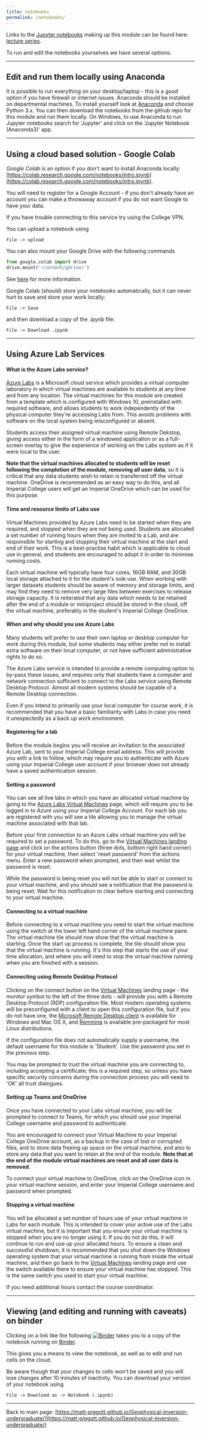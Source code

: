 ```yaml
---
title: notebooks
permalink: /notebooks/
---
```


Links to the [Jupyter notebooks](http://jupyter.org/) making up this module can be found here:
[lecture series](http://matt-piggott.github.io/Geophysical-inversion-undergraduate/lecture_series/).

To run and edit the notebooks yourselves we have several options:

---

## Edit and run them locally using Anaconda
It is possible to run everything on your desktop/laptop - this is a good option if you have firewall or internet issues. Anaconda should be installed on departmental machines. To install yourself look at [Anaconda](https://www.anaconda.com/download/) and choose Python 3.x. You can then download the notebooks from the github repo for this module and run them locally.  On Windows, to use Anaconda to run Jupyter notebooks search for 'Jupyter' and click on the 'Jupyter Notebook (Anaconda3)' app.

---

## Using a cloud based solution - Google Colab

*Google Colab* is an option if you don't want to install Anaconda locally: [https://colab.research.google.com/notebooks/intro.ipynb](https://colab.research.google.com/notebooks/intro.ipynb).

You will need to register for a Google Account - if you don't already have an account you can make a throwaway account if you do not want Google to have your data.

If you have trouble connecting to this service try using the College VPN.

You can upload a notebook using

`File -> upload`

You can also mount your Google Drive with the following commands
```python
from google.colab import drive
drive.mount('/content/gdrive/')
```
See [here](https://www.marktechpost.com/2019/06/07/how-to-connect-google-colab-with-google-drive/) for more information.


Google Colab (should) store your notebooks automatically, but it can never hurt to save and store your work locally:

`File -> Save`

and then download a copy of the .ipynb file:

`File -> Download .ipynb`

---

## Using Azure Lab Services

#### What is the Azure Labs service?

[Azure Labs](https://labs.azure.com/) is a Microsoft cloud service which provides a virtual computer laboratory in which virtual machines are available to students at any time and from any location. The virtual machines for this module are created from a template which is configured with Windows 10, preinstalled with required software, and allows students to work independently of the physical computer they're accessing Labs from. This avoids problems with software on the local system being misconfigured or absent.

Students access their assigned virtual machine using Remote Dekstop, giving access either in the form of a windowed application or as a full-screen overlay to give the experience of working on the Labs system as if it were local to the user.

**Note that the virtual machines allocated to students will be reset following the completion of the module, removing all user data**, so it is critical that any data students wish to retain is transferred off the virtual machine. OneDrive is recommended as an easy way to do this, and all Imperial College users will get an Imperial OneDrive which can be used for this purpose.

#### Time and resource limits of Labs use

Virtual Machines provided by Azure Labs need to be started when they are required, and stopped when they are not being used. Students are allocated a set number of running hours when they are invited to a Lab, and are responsible for starting and stopping their virtual machine at the start and end of their work. This is a best-practise habit which is applicable to cloud use in general, and students are encouraged to adopt it in order to minimise running costs.

Each virtual machine will typically have four cores, 16GB RAM, and 30GB local storage attached to it for the student's sole use. When working with larger datasets students should be aware of memory and storage limits, and may find they need to remove very large files between exercises to release storage capacity. It is reiterated that any data which needs to be retained after the end of a module or miniproject should be stored in the cloud, off the virtual machine, preferably in the student's Imperial College OneDrive.

#### When and why should you use Azure Labs

Many students will prefer to use their own laptop or desktop computer for work during this module, but some students may either prefer not to install extra software on their local computer, or not have sufficient administrative rights to do so.

The Azure Labs service is intended to provide a remote computing option to by-pass these issues, and requires only that students have a computer and network connection sufficient to connect to the Labs service using Remote Desktop Protocol. Almost all modern systems should be capable of a Remote Desktop connection.

Even if you intend to primarily use your local computer for course work, it is recommended that you have a basic familiarity with Labs in case you need it unexpectedly as a back up work environment.

#### Registering for a lab

Before the module begins you will receive an invitation to the associated Azure Lab, sent to your Imperial College email address. This will provide you with a link to follow, which may require you to authenticate with Azure using your Imperial College user account if your browser does not already have a saved authentication session.

#### Setting a password

You can see all live labs in which you have an allocated virtual machine by going to the [Azure Labs Virtual Machines](https://labs.azure.com/virtualmachines/) page, which will require you to be logged in to Azure using your Imperial College Account. For each lab you are registered with you will see a tile allowing you to manage the virtual machine associated with that lab.

Before your first connection to an Azure Labs virtual machine you will be required to set a password. To do this, go to the [Virtual Machines landing page](https://labs.azure.com/virtualmachines/) and click on the actions button (three dots, bottom right hand corner) for your virtual machine, then select 'reset password' from the actions menu. Enter a new password when prompted, and then wait whilst the password is reset.

While the password is being reset you will not be able to start or connect to your virtual machine, and you should see a notification that the password is being reset. Wait for this notification to clear before starting and connecting to your virtual machine.

#### Connecting to a virtual machine

Before connecting to a virtual machine you need to start the virtual machine using the switch at the lower left hand corner of the virtual machine pane.
The virtual machine tile should now show that the virtual machine is starting.
Once the start up process is complete, the tile should show you that the virtual machine is running.
It's this step that starts the use of your time allocation, and where you will need to stop the virtual machine running when you are finished with a session.

#### Connecting using Remote Desktop Protocol

Clicking on the connect button on the [Virtual Machines](https://labs.azure.com/virtualmachines/) landing page - the monitor symbol to the left of the three dots -
will provide you with a Remote Desktop Protocol (RDP) configuration file. Most modern operating systems will be preconfigured with a client to open this configuration file, but if you do not have one, the [Microsoft Remote Desktop client](https://docs.microsoft.com/en-us/windows-server/remote/remote-desktop-services/clients/remote-desktop-clients) is available for Windows and Mac OS X, and [Remmina](https://remmina.org/how-to-install-remmina/) is available pre-packaged for most Linux distributions.

If the configuration file does not automatically supply a username, the default username for this module is  'Student'.  Use the password you set in the previous step.

You may be prompted to trust the virtual machine you are connecting to, including accepting a certificate; this is a required step, so unless you have specific security concerns during the connection process you will need to 'OK' all trust dialogues.

#### Setting up Teams and OneDrive

Once you have connected to your Labs virtual machine, you will be prompted to connect to Teams, for which you should use your Imperial College username and password to authenticate.

You are encouraged to connect your Virtual Machine to your Imperial College OneDrive account, as a backup in the case of lost or corrupted files, and to store data freeing up space on the virtual machine, and also to store any data that you want to retain at the end of the module. **Note that at the end of the module virtual machines are reset and all user data is removed**.

To connect your virtual machine to OneDrive, click on the OneDrive icon in your virtual machine session, and enter your Imperial College username and password when prompted.

#### Stopping a virtual machine

You will be allocated a set number of hours use of your virtual machine in Labs for each module. This is intended to cover your active use of the Labs virtual machine, but it is important that you ensure your virtual machine is stopped when you are no longer using it. If you do not do this, it will continue to run and use up your allocated hours. To ensure a clean and successful shutdown, it is recommended that you shut down the Windows operating system that your virtual machine is running from inside the virtual machine, and then go back to the [Virtual Machines](https://labs.azure.com/virtualmachines/) landing page and use the switch available there to ensure your virtual machine has stopped. This is the same switch you used to start your virtual machine.

If you need additional hours contact the course coordinator.



---

## Viewing (and editing and running with caveats) on binder

Clicking on a link like the following
[![Binder](https://mybinder.org/badge_logo.svg)](https://mybinder.org/v2/gh/matt-piggott/Geophysical-inversion-undergraduate/HEAD?filepath=lectures%2FL1%2FL1.ipynb)
takes you to a copy of the notebook running on [Binder](https://mybinder.org/).

This gives you a means to view the notebook, as well as to edit and run cells on the cloud.

Be aware though that your changes to cells won't be saved and you will lose changes after 10 minutes of inactivity.  You can download your version of your notebook using

`File -> Download as -> Notebook (.ipynb)`

---

Back to main page: [https://matt-piggott.github.io/Geophysical-inversion-undergraduate/](https://matt-piggott.github.io/Geophysical-inversion-undergraduate/)
